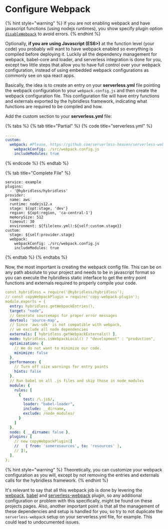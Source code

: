 # Configure Webpack

{% hint style="warning" %}
If you are not enabling webpack and have javascript functions \(using nodejs runtimes\), you show specify plugin option [`disableWebpack`](../api-reference/plugin-reference.md) to avoid errors.
{% endhint %}

Optionally, **if you are using Javascript \(ES6&gt;\)** at the function level \(your code\) you probably will want to have webpack enabled so everything is compiled before deploying it. Luckily all the dependency management for webpack, babel-core and loader, and serverless integration is done for you, except two little steps that allow you to have full control over your webpack configuration, instead of using embedded webpack configurations as commonly see on spa react apps.

Basically, the idea is to create an entry on your **serverless.yml** file pointing the webpack configuration to your `webpack.config.js` and then create the webpack configuration file. This configuration file will have entry functions and externals exported by the hybridless framework, indicating what functions are required to be compiled and how.

Add the custom section to your **serverless.yml** file:

{% tabs %}
{% tab title="Partial" %}
{% code title="serverless.yml" %}
```yaml
.....
custom:
  webpack: #Please, https://github.com/serverless-heaven/serverless-webpack#configure for more webpack options
    webpackConfig: ./src/webpack.config.js
    includeModules: true
```
{% endcode %}
{% endtab %}

{% tab title="Complete File" %}
```
service: example
plugins:
  - '@hybridless/hybridless'
provider:
  name: aws
  runtime: nodejs12.x
  stage: ${opt:stage, 'dev'}
  region: ${opt:region, 'ca-central-1'}
  memorySize: 512
  timeout: 30
  environment: ${file(env.yml):${self:custom.stage}}
custom:
  stage: ${self:provider.stage}
  webpack:
    webpackConfig: ./src/webpack.config.js
    includeModules: true
```
{% endtab %}
{% endtabs %}

Now, the most important is creating the webpack config file. This can be on any path absolute to your project and needs to be in javascript format so you can execute the hybridless static interface to get the entry point functions and externals required to properly compile your code.

```yaml
const hybridless = require('@hybridless/hybridless');
// const copyWebpackPlugin = require('copy-webpack-plugin');
module.exports = {
  entry: hybridless.getWebpackEntries(),
  target: "node",
  // Generate sourcemaps for proper error messages
  devtool: 'source-map',
  // Since 'aws-sdk' is not compatible with webpack,
  // we exclude all node dependencies
  externals: [ hybridless.getWebpackExternals() ],
  mode: hybridless.isWebpackLocal() ? "development" : "production",
  optimization: {
    // We do not want to minimize our code.
    minimize: false
  },
  performance: {
    // Turn off size warnings for entry points
    hints: false
  },
  // Run babel on all .js files and skip those in node_modules
  module: {
    rules: [
      {
        test: /\.js$/,
        loader: "babel-loader",
        include: __dirname,
        exclude: /node_modules/
      }
    ]
  },
  node: { __dirname: false },
  plugins: [
    // new copyWebpackPlugin([
    //   { from: 'someresources', to: 'resources' },
    // ]),
  ],
};
```

{% hint style="warning" %}
Theoretically, you can customize your webpack configuration as you will, except by not removing the entries and externals calls for the hybridless framework.
{% endhint %}

It's relevant to say that all this webpack job is done by levering the [webpack](https://github.com/webpack/webpack), [babel](https://babeljs.io/) and [serverless-webpack](https://github.com/serverless-heaven/serverless-webpack#readme) plugin, so any additional configuration or problem with this specifically, might be found on these projects pages. Also, another important point is that all the management of these dependencies and setup is handled for you, so try to not duplicate the `serverless-webpack` setup on your serverless.yml file, for example. This could lead to undocumented issues.

